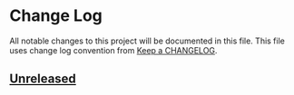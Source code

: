 # Change Log
All notable changes to this project will be documented in this file.
This file uses change log convention from [Keep a CHANGELOG](http://keepachangelog.com).

## [Unreleased][unreleased]


[unreleased]: https://github.com/hadenlabs/ansible-role-git/compare/0.0.2...HEAD
[0.0.2]: https://github.com/hadenlabs/ansible-role-git/compare/0.0.0...0.0.1
[0.0.1]: https://github.com/hadenlabs/ansible-role-git/compare/0.0.0...0.0.1

[CHANGELOG.md]: CHANGELOG.md
[CONTRIBUTING.md]: CONTRIBUTING.md
[LICENCE.md]: LICENCE.md
[README.md]: README.md
